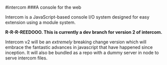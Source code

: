 #intercom
###A console for the web

Intercom is a JavaScript-based console I/O system designed for 
easy extension using a module system.

**R-R-R-REEDOOO. This is currently a dev branch for version 2 of intercom.**

Intercom v2 will be an *extremely* breaking change version which will embrace
the fantastic advances in javascript that have happened since inception. It will
also be bundled as a repo with a dummy server in node to serve intercom files.